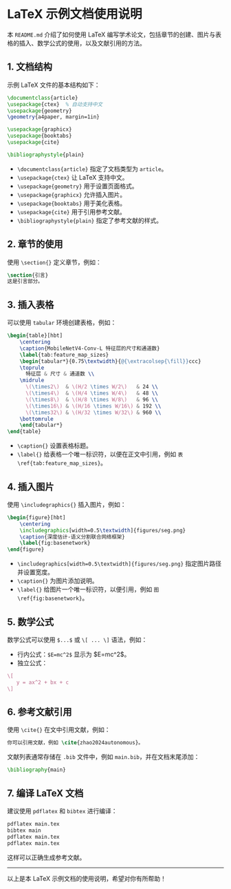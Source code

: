 # LaTeX 示例文档使用说明

本 `README.md` 介绍了如何使用 LaTeX 编写学术论文，包括章节的创建、图片与表格的插入、数学公式的使用，以及文献引用的方法。

## 1. 文档结构

示例 LaTeX 文件的基本结构如下：

```latex
\documentclass{article}
\usepackage{ctex}  % 自动支持中文
\usepackage{geometry}
\geometry{a4paper, margin=1in}

\usepackage{graphicx}  
\usepackage{booktabs}    
\usepackage{cite}

\bibliographystyle{plain}
```

- `\documentclass{article}` 指定了文档类型为 `article`。
- `\usepackage{ctex}` 让 LaTeX 支持中文。
- `\usepackage{geometry}` 用于设置页面格式。
- `\usepackage{graphicx}` 允许插入图片。
- `\usepackage{booktabs}` 用于美化表格。
- `\usepackage{cite}` 用于引用参考文献。
- `\bibliographystyle{plain}` 指定了参考文献的样式。

## 2. 章节的使用

使用 `\section{}` 定义章节，例如：

```latex
\section{引言}
这是引言部分。
```

## 3. 插入表格

可以使用 `tabular` 环境创建表格，例如：

```latex
\begin{table}[hbt]
    \centering
    \caption{MobileNetV4-Conv-L 特征层的尺寸和通道数}
    \label{tab:feature_map_sizes}
    \begin{tabular*}{0.75\textwidth}{@{\extracolsep{\fill}}ccc}
    \toprule
      特征层 & 尺寸 & 通道数 \\
    \midrule
      \(\times2\)  & \(H/2 \times W/2\)   & 24 \\
      \(\times4\)  & \(H/4 \times W/4\)   & 48 \\
      \(\times8\)  & \(H/8 \times W/8\)   & 96 \\
      \(\times16\) & \(H/16 \times W/16\) & 192 \\
      \(\times32\) & \(H/32 \times W/32\) & 960 \\
    \bottomrule
    \end{tabular*}
\end{table}
```

- `\caption{}` 设置表格标题。
- `\label{}` 给表格一个唯一标识符，以便在正文中引用，例如 `表 \ref{tab:feature_map_sizes}`。

## 4. 插入图片

使用 `\includegraphics{}` 插入图片，例如：

```latex
\begin{figure}[hbt]
    \centering
    \includegraphics[width=0.5\textwidth]{figures/seg.png}
    \caption{深度估计-语义分割联合网络框架}
    \label{fig:basenetwork}
\end{figure}
```

- `\includegraphics[width=0.5\textwidth]{figures/seg.png}` 指定图片路径并设置宽度。
- `\caption{}` 为图片添加说明。
- `\label{}` 给图片一个唯一标识符，以便引用，例如 `图 \ref{fig:basenetwork}`。

## 5. 数学公式

数学公式可以使用 `$...$` 或 `\[ ... \]` 语法，例如：

- 行内公式：`$E=mc^2$` 显示为 \$E=mc^2\$。
- 独立公式：

```latex
\[
   y = ax^2 + bx + c
\]
```

## 6. 参考文献引用

使用 `\cite{}` 在文中引用文献，例如：

```latex
你可以引用文献，例如 \cite{zhao2024autonomous}。
```

文献列表通常存储在 `.bib` 文件中，例如 `main.bib`，并在文档末尾添加：

```latex
\bibliography{main}
```

## 7. 编译 LaTeX 文档

建议使用 `pdflatex` 和 `bibtex` 进行编译：

```bash
pdflatex main.tex
bibtex main
pdflatex main.tex
pdflatex main.tex
```

这样可以正确生成参考文献。

---

以上是本 LaTeX 示例文档的使用说明，希望对你有所帮助！
